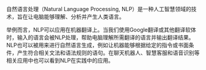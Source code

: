 自然语言处理（Natural Language Processing, NLP）是一种人工智慧领域的技术，旨在让电脑能够理解、分析并产生人类语言。

举例而言，NLP可以应用在机器翻译上。当我们使用Google翻译或其他翻译软体时，输入的语言会被NLP处理，帮助电脑理解所需翻译的语言并输出翻译结果。NLP也可以被用来进行自然语言生成，例如让机器能够根据给定的指令或书面条件，产生符合相关文法和语法规则的语句。在聊天机器人、智慧客服和语音识别等相关应用中也可以看到NLP在实践中的应用。